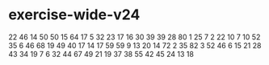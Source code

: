 # exercise-wide-v24
22
46
14
50
50
15
64
17
5
32
23
17
16
30
39
39
28
80
1
25
7
2
22
10
7
10
52
35
6
46
68
19
49
40
17
14
17
59
59
9
13
20
14
72
2
35
82
3
52
46
6
15
21
28
43
34
19
7
6
32
44
67
49
21
19
37
38
55
42
45
24
13
18

